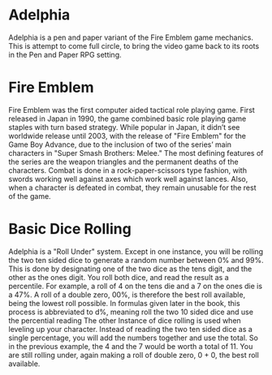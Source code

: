 # Adelphia
Adelphia is a pen and paper variant of the Fire Emblem game mechanics. This is attempt to come full circle, to bring the video game back to its roots in the Pen and Paper RPG setting.
# Fire Emblem
Fire Emblem was the first computer aided tactical role playing game. First released in Japan in 1990, the game combined basic role playing game staples with turn based strategy. While popular in Japan, it didn’t see worldwide release until 2003, with the release of "Fire Emblem" for the Game Boy Advance, due to the inclusion of two of the series’ main characters in "Super Smash Brothers: Melee."
The most defining features of the series are the weapon triangles and the permanent deaths of the characters. Combat is done in a rock-paper-scissors type fashion, with swords working well against axes which work well against lances. Also, when a character is defeated in combat, they remain unusable for the rest of the game.
# Basic Dice Rolling
Adelphia is a "Roll Under" system. Except in one instance, you will be rolling the two ten sided dice to generate a random number between 0% and 99%. This is done by designating one of the two dice as the tens digit, and the other as the ones digit. You roll both dice, and read the result as a percentile. For example, a roll of 4 on the tens die and a 7 on the ones die is a 47%. A roll of a double zero, 00%, is therefore the best roll available, being the lowest roll possible. In formulas given later in the book, this process is abbreviated to d%, meaning roll the two 10 sided dice and use the percential reading
The other Instance of dice rolling is used when leveling up your character. Instead of reading the two ten sided dice as a single percentage, you will add the numbers together and use the total. So in the previous example, the 4 and the 7 would be worth a total of 11. You are still rolling under, again making a roll of double zero, 0 + 0, the best roll available.
